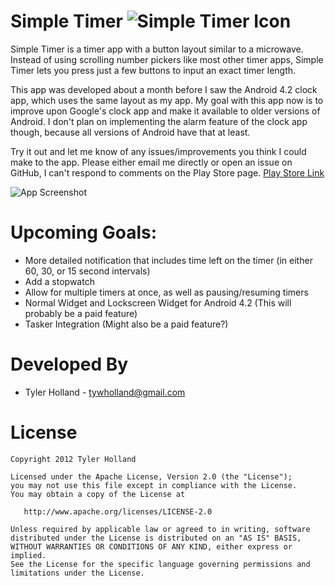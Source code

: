 Simple Timer
![Simple Timer Icon][2]
=================

Simple Timer is a timer app with a button layout similar to a microwave. Instead of using scrolling number pickers like most other timer apps, Simple Timer lets you press just a few buttons to input an exact timer length.

This app was developed about a month before I saw the Android 4.2 clock app, which uses the same layout as my app. My goal with this app now is to improve upon Google's clock app and make it available to older versions of Android. I don't plan on implementing the alarm feature of the clock app though, because all versions of Android have that at least.

Try it out and let me know of any issues/improvements you think I could make to the app. Please either email me directly or open an issue on GitHub, I can't respond to comments on the Play Store page.
[Play Store Link][1]

![App Screenshot][3]

Upcoming Goals: 
================
* More detailed notification that includes time left on the timer (in either 60, 30, or 15 second intervals)
* Add a stopwatch
* Allow for multiple timers at once, as well as pausing/resuming timers
* Normal Widget and Lockscreen Widget for Android 4.2 (This will probably be a paid feature)
* Tasker Integration (Might also be a paid feature?)


Developed By
============

* Tyler Holland - <tywholland@gmail.com>



License
=======

    Copyright 2012 Tyler Holland

    Licensed under the Apache License, Version 2.0 (the "License");
    you may not use this file except in compliance with the License.
    You may obtain a copy of the License at

       http://www.apache.org/licenses/LICENSE-2.0

    Unless required by applicable law or agreed to in writing, software
    distributed under the License is distributed on an "AS IS" BASIS,
    WITHOUT WARRANTIES OR CONDITIONS OF ANY KIND, either express or implied.
    See the License for the specific language governing permissions and
    limitations under the License.





 [1]: https://play.google.com/store/apps/details?id=com.tywholland.simpletimer
 [2]: https://lh5.ggpht.com/dCCTjrYM-dXAkDUbWvZHmoL9HPnszJdvjJPT7QNsVA-ARxje5WFq7gM5FV4aANKN68s=w124
 [3]: https://lh4.ggpht.com/E-7GDw6QAO7XJedPMw97kX_kbsW8o4Cnx-CgWwcOFtdm9ck6QOijihTwmSEsIoyJXQ